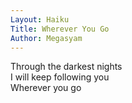 ```yaml
---
Layout: Haiku
Title: Wherever You Go
Author: Megasyam
---
```


Through the darkest nights <br>
I will keep following you <br>
Wherever you go <br>
